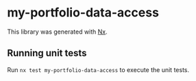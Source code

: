 # my-portfolio-data-access

This library was generated with [Nx](https://nx.dev).

## Running unit tests

Run `nx test my-portfolio-data-access` to execute the unit tests.
